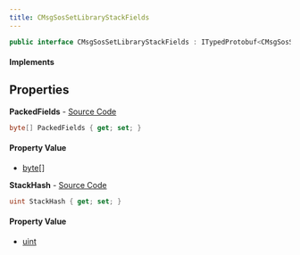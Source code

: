 ```yaml
---
title: CMsgSosSetLibraryStackFields
---
```


```csharp
public interface CMsgSosSetLibraryStackFields : ITypedProtobuf<CMsgSosSetLibraryStackFields>, INativeHandle, INetMessage<CMsgSosSetLibraryStackFields>, IDisposable
```

#### Implements

## Properties

**PackedFields** - [Source Code](https://github.com/swiftly-solution/swiftlys2/blob/master/managed/src/SwiftlyS2.Generated/Protobufs/Interfaces/CMsgSosSetLibraryStackFields.cs#L21)

```csharp
byte[] PackedFields { get; set; }
```

#### Property Value

- [byte](https://learn.microsoft.com/dotnet/api/system.byte)[]

**StackHash** - [Source Code](https://github.com/swiftly-solution/swiftlys2/blob/master/managed/src/SwiftlyS2.Generated/Protobufs/Interfaces/CMsgSosSetLibraryStackFields.cs#L18)

```csharp
uint StackHash { get; set; }
```

#### Property Value

- [uint](https://learn.microsoft.com/dotnet/api/system.uint32)

